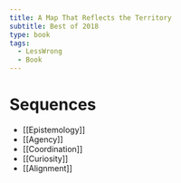 ```yaml
---
title: A Map That Reflects the Territory
subtitle: Best of 2018
type: book
tags:
  - LessWrong
  - Book
---
```


# Sequences

- [[Epistemology]]
- [[Agency]]
- [[Coordination]]
- [[Curiosity]]
- [[Alignment]]